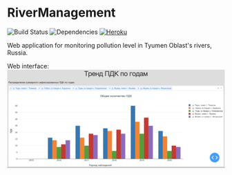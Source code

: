 # RiverManagement

![Build Status](https://travis-ci.org/pussinboots/heroku-badge.svg?branch=master)
![Dependencies](https://david-dm.org/pussinboots/heroku-badge.png)
[![Heroku](https://heroku-badge.herokuapp.com/?app=heroku-badge&style=flat)](https://rivermanagement.herokuapp.com/)

Web application for monitoring pollution level in Tyumen Oblast's rivers, Russia.

Web interface:
![Image of interface](https://github.com/Xrenya/RiverManagement/blob/master/plot.png)
